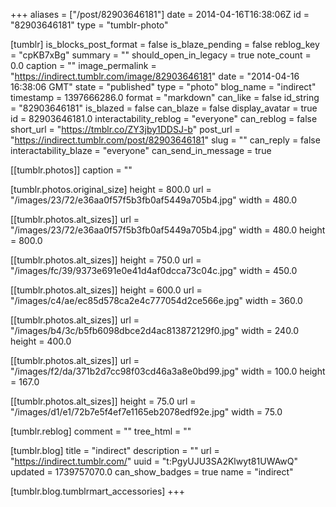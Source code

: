 +++
aliases = ["/post/82903646181"]
date = 2014-04-16T16:38:06Z
id = "82903646181"
type = "tumblr-photo"

[tumblr]
is_blocks_post_format = false
is_blaze_pending = false
reblog_key = "cpKB7xBg"
summary = ""
should_open_in_legacy = true
note_count = 0.0
caption = ""
image_permalink = "https://indirect.tumblr.com/image/82903646181"
date = "2014-04-16 16:38:06 GMT"
state = "published"
type = "photo"
blog_name = "indirect"
timestamp = 1397666286.0
format = "markdown"
can_like = false
id_string = "82903646181"
is_blazed = false
can_blaze = false
display_avatar = true
id = 82903646181.0
interactability_reblog = "everyone"
can_reblog = false
short_url = "https://tmblr.co/ZY3jby1DDSJ-b"
post_url = "https://indirect.tumblr.com/post/82903646181"
slug = ""
can_reply = false
interactability_blaze = "everyone"
can_send_in_message = true

[[tumblr.photos]]
caption = ""

[tumblr.photos.original_size]
height = 800.0
url = "/images/23/72/e36aa0f57f5b3fb0af5449a705b4.jpg"
width = 480.0

[[tumblr.photos.alt_sizes]]
url = "/images/23/72/e36aa0f57f5b3fb0af5449a705b4.jpg"
width = 480.0
height = 800.0

[[tumblr.photos.alt_sizes]]
height = 750.0
url = "/images/fc/39/9373e691e0e41d4af0dcca73c04c.jpg"
width = 450.0

[[tumblr.photos.alt_sizes]]
height = 600.0
url = "/images/c4/ae/ec85d578ca2e4c777054d2ce566e.jpg"
width = 360.0

[[tumblr.photos.alt_sizes]]
url = "/images/b4/3c/b5fb6098dbce2d4ac813872129f0.jpg"
width = 240.0
height = 400.0

[[tumblr.photos.alt_sizes]]
url = "/images/f2/da/371b2d7cc98f03cd46a3a8e0bd99.jpg"
width = 100.0
height = 167.0

[[tumblr.photos.alt_sizes]]
height = 75.0
url = "/images/d1/e1/72b7e5f4ef7e1165eb2078edf92e.jpg"
width = 75.0

[tumblr.reblog]
comment = ""
tree_html = ""

[tumblr.blog]
title = "indirect"
description = ""
url = "https://indirect.tumblr.com/"
uuid = "t:PgyUJU3SA2Klwyt81UWAwQ"
updated = 1739757070.0
can_show_badges = true
name = "indirect"

[tumblr.blog.tumblrmart_accessories]
+++
